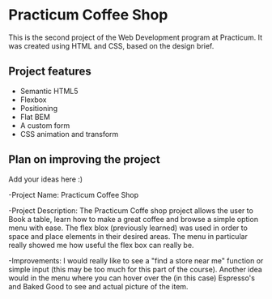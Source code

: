 # Practicum Coffee Shop

This is the second project of the Web Development program at Practicum. It was created using HTML and CSS, based on the design brief.

## Project features

- Semantic HTML5
- Flexbox
- Positioning
- Flat BEM
- A custom form
- CSS animation and transform

## Plan on improving the project

Add your ideas here :)

-Project Name: Practicum Coffee Shop

-Project Description: The Practicum Coffe shop project allows the user to Book a table, learn how to make a great coffee and browse a simple option menu with ease. The flex blox (previously learned) was used in order to space and place elements in their desired areas. The menu in particular really showed me how useful the flex box can really be.

-Improvements: I would really like to see a "find a store near me" function or simple input (this may be too much for this part of the course). Another idea would in the menu where you can hover over the (in this case) Espresso's and Baked Good to see and actual picture of the item.
